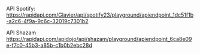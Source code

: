API Spotify:
https://rapidapi.com/Glavier/api/spotify23/playground/apiendpoint_1dc51f1b-a2c6-4f9a-9c6c-32019c7301b2

API Shazam
https://rapidapi.com/apidojo/api/shazam/playground/apiendpoint_6ca8e09e-f7c0-45b3-a85b-c1b0b2ebc28d